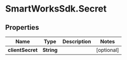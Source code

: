 # SmartWorksSdk.Secret

## Properties

Name | Type | Description | Notes
------------ | ------------- | ------------- | -------------
**clientSecret** | **String** |  | [optional] 


